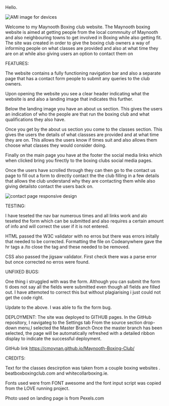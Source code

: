 Hello.


![AMI image for devices](https://github.com/cmoynan/Maynooth-Boxing-Club/assets/150179658/5abfbc6e-2c61-4b92-bd79-39d5f5a518b5)

Welcome to my Maynooth Boxing club website. The Maynooth boxing  website is aimed at getting people from the local commnuity of Maynooth and also neighbouring towns to get involved in Boxing while also getting fit. The site was created in order to give the boxing club owners a way of informing people on what classes are provided and also at what time they are on at while also giving users an option to contact them on

FEATURES:

The website contains a fully functioning navigation bar and also a separate page that has a contact form people to submit any queries to the club owners.

Upon opening the website you see a clear header indicating what the website is and also a landing image that indicates this further.

Below the landing image you have an about us section. This gives the users an indication of who the people are that run the boxing club and what qualifications they also have.

Once you get by the about us section you come to the classes section. This gives the users the details of what classses are provided and at what time they are on. This allows the users know if times suit and also allows them choose what classes they would consider doing.

Finally on the main page you have at the footer the social media links which when clicked bring you firectly to the boxing clubs social media pages.

Once the users have scrolled through they can then go to the contact us page to fill out a form to directly contact the the club filling in a few details that allows the club understand why they are contacting them while also giving detailsto contact the users back on.


![contact page responsive design](https://github.com/cmoynan/Maynooth-Boxing-Club/assets/150179658/13ab376f-ec01-4bd0-9027-8eab95892bc7)


TESTING:

I have teseted the nav bar numerous times and all links work and alo teseted the form which can be submitted and also requires a certain amount of info and will correct the user if it is not entered.

HTML passed the W3C validator with no erros but there was errors initally that needed to be corrected. Formatting the file on Codeanywhere gave the hr tags a /to close the tag and these needed to be removed.



CSS also passed the jigsaw validator. First check there was a parse error but once corrected no erros were found.



UNFIXED BUGS:

One thing i struggled with was the form. Although you can submit the form ti does not say all the fields were submitted even though all fields are filled out. I have attemoted to correct this but without plagiarising i just could not get the code right.

Update to the above. I was able to fix the form bug.

DEPLOYMENT: The site was deployed to GITHUB pages. In the GitHub repository, I navigateg to the Settings tab From the source section drop-down menu,I selected the Master Branch Once the master branch has been selected, the page will be automatically refreshed with a detailed ribbon display to indicate the successful deployment.

GitHub link <https://cmoynan.github.io/Maynooth-Boxing-Club/>

CREDITS:

Text for the classes descirption was taken from a couple boxing websites . beatboxboxingclub.com and whitecollarboxing.ie.

Fonts used were from FONT awesome and the font input script was copied from the LOVE running project.

Photo used on landing page is from Pexels.com
